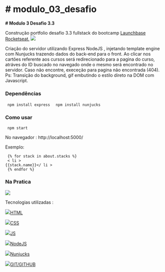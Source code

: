 <h1> # modulo_03_desafio </h1>

<b># Modulo 3 Desafio 3.3</b>

Construção portfolio desafio 3.3 fullstack do bootcamp <a href="https://rocketseat.com.br/" target="_blank">Launchbase Rocketseat.</a> <img src="https://img.icons8.com/emoji/24/000000/rocket-emji.png"/>

Criação do servidor utilizando Express NodeJS , injetando template engine com Nunjucks trazendo dados do back-end para o front. 
Ao clicar nos cartões referente aos cursos será redirecionado para a pagina do curso, atráves do ID buscado no navegado onde o mesmo será encontrado no servidor.
Caso não encontre, execeção para pagina não encontrada (404). 
Ps: Transição do background, gif embutindo o estilo direto na DOM com Javascript. 

<h3> Dependências</h3>
<code> npm install express </code>
<code> npm install nunjucks </code>

<h3> Como usar </h3>
<code> npm start </code>
      <p> No navegador : http://localhost:5000/ </p>
 
Exemplo: 

<code> {% for stack in about.stacks %}<br>
      < li > {{stack.name}}</ li ><br>
{% endfor %}<br></code>



<h3>Na Pratica</h3>

<img src="https://user-images.githubusercontent.com/28874479/85216703-4d18f380-b35e-11ea-99d2-733222002766.gif"/>

Tecnologias utilizadas :


<img src="https://img.icons8.com/color/24/000000/html-5.png"/><a href="https://www.w3schools.com/html/" target="_blank">HTML</a>

<img src="https://img.icons8.com/color/24/000000/css3.png"/><a href="https://www.w3schools.com/css/" target="_blank">CSS</a>

<img src="https://img.icons8.com/color/24/000000/javascript.png"/><a href="https://www.w3schools.com/js/" target="_blank">JS</a>

<img src="https://user-images.githubusercontent.com/28874479/85187872-6f851100-b279-11ea-874c-68e52bff3864.png"/><a href="https://nodejs.org/en/" target="_blank">NodeJS</a> </br>

<img src="https://user-images.githubusercontent.com/28874479/85187819-07cec600-b279-11ea-8df6-0c714527f704.png"/><a href="https://mozilla.github.io/nunjucks/" target="_blank">Nunjucks</a>

<img src="https://img.icons8.com/fluent/24/000000/github.png"/><a href="https://guides.github.com/" target="_blank">GIT/GITHUB</a>
